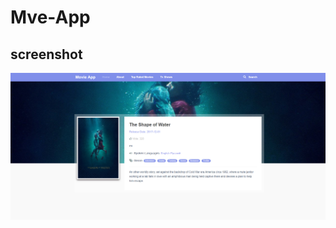 # Mve-App

## screenshot
![](https://raw.githubusercontent.com/demukeshchouhan/mve-app/master/demo.jpg)
